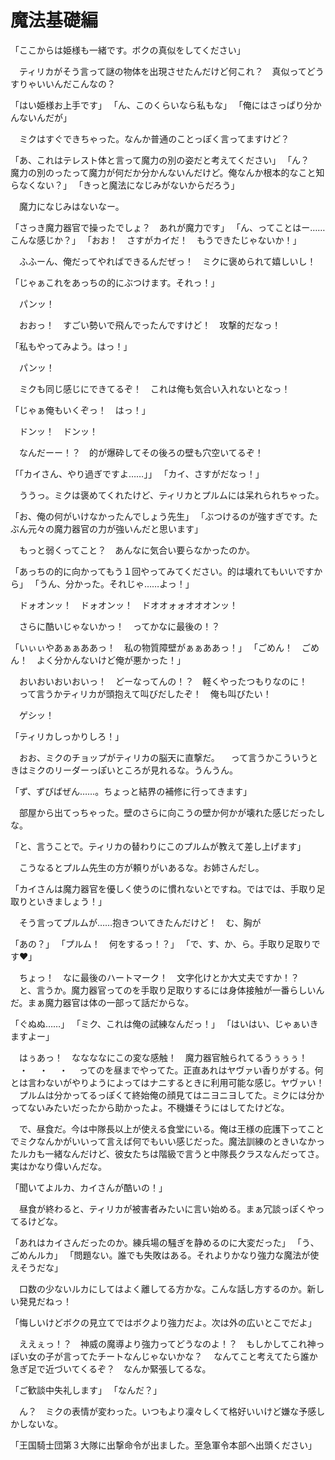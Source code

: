 ﻿# 魔法基礎編
「ここからは姫様も一緒です。ボクの真似をしてください」

　ティリカがそう言って謎の物体を出現させたんだけど何これ？　真似ってどうすりゃいいんだこんなの？

「はい姫様お上手です」
「ん、このくらいなら私もな」
「俺にはさっぱり分かんないんだが」

　ミクはすぐできちゃった。なんか普通のことっぽく言ってますけど？

「あ、これはテレスト体と言って魔力の別の姿だと考えてください」
「ん？　魔力の別のったって魔力が何だか分かんないんだけど。俺なんか根本的なこと知らなくない？」
「きっと魔法になじみがないからだろう」

　魔力になじみはないなー。

「さっき魔力器官で操ったでしょ？　あれが魔力です」
「ん、ってことはー……こんな感じか？」
「おお！　さすがカイだ！　もうできたじゃないか！」

　ふふーん、俺だってやればできるんだぜっ！　ミクに褒められて嬉しいし！

「じゃぁこれをあっちの的にぶつけます。それっ！」

　パンッ！

　おおっ！　すごい勢いで飛んでったんですけど！　攻撃的だなっ！

「私もやってみよう。はっ！」

　パンッ！

　ミクも同じ感じにできてるぞ！　これは俺も気合い入れないとなっ！

「じゃぁ俺もいくぞっ！　はっ！」

　ドンッ！　ドンッ！

　なんだーー！？　的が爆砕してその後ろの壁も穴空いてるぞ！

「「カイさん、やり過ぎですよ……」」
「カイ、さすがだなっ！」

　ううっ。ミクは褒めてくれたけど、ティリカとプルムには呆れられちゃった。

「お、俺の何がいけなかったんでしょう先生」
「ぶつけるのが強すぎです。たぶん元々の魔力器官の力が強いんだと思います」

　もっと弱くってこと？　あんなに気合い要らなかったのか。

「あっちの的に向かってもう１回やってみてください。的は壊れてもいいですから」
「うん、分かった。それじゃ……よっ！」

　ドォオンッ！　ドォオンッ！　ドオオォォオオオンッ！

　さらに酷いじゃないかっ！　ってかなに最後の！？

「いぃぃやあぁぁああっ！　私の物質障壁がぁぁああっ！」
「ごめん！　ごめん！　よく分かんないけど俺が悪かった！」

　おいおいおいおいっ！　どーなってんの！？　軽くやったつもりなのに！
　って言うかティリカが頭抱えて叫びだしたぞ！　俺も叫びたい！

　ゲシッ！

「ティリカしっかりしろ！」

　おお、ミクのチョップがティリカの脳天に直撃だ。
　って言うかこういうときはミクのリーダーっぽいところが見れるな。うんうん。

「ず、ずびばぜん……。ちょっと結界の補修に行ってきます」

　部屋から出てっちゃった。壁のさらに向こうの壁か何かが壊れた感じだったしな。

「と、言うことで。ティリカの替わりにこのプルムが教えて差し上げます」

　こうなるとプルム先生の方が頼りがいあるな。お姉さんだし。

「カイさんは魔力器官を優しく使うのに慣れないとですね。ではでは、手取り足取りといきましょう！」

　そう言ってプルムが……抱きついてきたんだけど！　む、胸が

「あの？」
「プルム！　何をするっ！？」
「で、す、か、ら。手取り足取りです♥」

　ちょっ！　なに最後のハートマーク！　文字化けとか大丈夫ですか！？
　と、言うか。魔力器官ってのを手取り足取りするには身体接触が一番らしいんだ。まぁ魔力器官は体の一部って話だからな。

「ぐぬぬ……」
「ミク、これは俺の試練なんだっ！」
「はいはい、じゃぁいきますよー」

　はぅあっ！　ななななにこの変な感触！　魔力器官触られてるうぅぅぅ！
　・
　・
　・
　ってのを昼までやってた。正直あれはヤヴァい香りがする。何とは言わないがやりようによってはナニするときに利用可能な感じ。ヤヴァい！
　プルムは分かってるっぽくて終始俺の顔見てはニヨニヨしてた。ミクには分かってないみたいだったから助かったよ。不機嫌そうにはしてたけどな。

　で、昼食だ。今は中隊長以上が使える食堂にいる。俺は王様の庇護下ってことでミクなんかがいいって言えば何でもいい感じだった。魔法訓練のときいなかったルカも一緒なんだけど、彼女たちは階級で言うと中隊長クラスなんだってさ。実はかなり偉いんだな。

「聞いてよルカ、カイさんが酷いの！」

　昼食が終わると、ティリカが被害者みたいに言い始める。まぁ冗談っぽくやってるけどな。

「あれはカイさんだったのか。練兵場の騒ぎを静めるのに大変だった」
「う、ごめんルカ」
「問題ない。誰でも失敗はある。それよりかなり強力な魔法が使えそうだな」

　口数の少ないルカにしてはよく離してる方かな。こんな話し方するのか。新しい発見だねっ！

「悔しいけどボクの見立てではボクより強力だよ。次は外の広いとこでだよ」

　ええぇっ！？　神威の魔導より強力ってどうなのよ！？　もしかしてこれ神っぽい女の子が言ってたチートなんじゃないかな？
　なんてこと考えてたら誰か急ぎ足で近づいてくるぞ？　なんか緊張してるな。

「ご歓談中失礼します」
「なんだ？」

　ん？　ミクの表情が変わった。いつもより凜々しくて格好いいけど嫌な予感しかしないな。

「王国騎士団第３大隊に出撃命令が出ました。至急軍令本部へ出頭ください」
